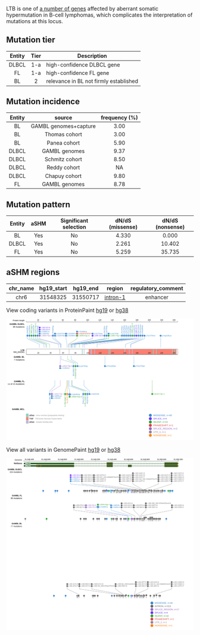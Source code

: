 LTB is one of [a number of genes](https://github.com/morinlab/LLMPP/wiki/ashm) affected by aberrant somatic hypermutation in B-cell lymphomas, which complicates the interpretation of mutations at this locus.

## Mutation tier

|Entity|Tier|Description                           |
|:------:|:----:|--------------------------------------|
|DLBCL |1-a   |high-confidence DLBCL gene            |
|FL    |1-a   |high-confidence FL gene               |
|BL    |2   |relevance in BL not firmly established|

## Mutation incidence

|Entity|source               |frequency (%)|
|:------:|:---------------------:|:-------------:|
|BL    |GAMBL genomes+capture|3.00         |
|BL    |Thomas cohort        |3.00         |
|BL    |Panea cohort         |5.90         |
|DLBCL |GAMBL genomes        |9.37         |
|DLBCL |Schmitz cohort       |8.50         |
|DLBCL |Reddy cohort         |  NA         |
|DLBCL |Chapuy cohort        |9.80         |
|FL    |GAMBL genomes        |8.78         |

## Mutation pattern

|Entity|aSHM|Significant selection|dN/dS (missense)|dN/dS (nonsense)|
|:------:|:----:|:---------------------:|:----------------:|:----------------:|
|BL    |Yes |No                   |4.330           | 0.000          |
|DLBCL |Yes |No                   |2.261           |10.402          |
|FL    |Yes |No                   |5.259           |35.735          |

## aSHM regions

|chr_name|hg19_start|hg19_end|region                                                                                        |regulatory_comment|
|:--------:|:----------:|:--------:|:----------------------------------------------------------------------------------------------:|:------------------:|
|chr6    |31548325  |31550717|[intron-1](https://genome.ucsc.edu/s/rdmorin/GAMBL%20hg19?position=chr6%3A31548325%2D31550717)|enhancer          |



View coding variants in ProteinPaint [hg19](https://www.bcgsc.ca/downloads/morinlab/GAMBL/test/genes/LTB_protein.html)  or [hg38](https://www.bcgsc.ca/downloads/morinlab/GAMBL/test/genes/LTB_protein_hg38.html)

![image](images/proteinpaint/LTB_NM_002341.svg)

View all variants in GenomePaint [hg19](https://www.bcgsc.ca/downloads/morinlab/GAMBL/test/genes/LTB.html)  or [hg38](https://www.bcgsc.ca/downloads/morinlab/GAMBL/test/genes/LTB_hg38.html)

![image](images/proteinpaint/LTB.svg)
